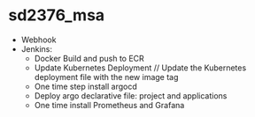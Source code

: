 # sd2376_msa
- Webhook
- Jenkins:
    - Docker Build and push to ECR
    - Update Kubernetes Deployment // Update the Kubernetes deployment file with the new image tag
    - One time step install argocd
    - Deploy argo declarative file: project and applications
    - One time install Prometheus and Grafana
